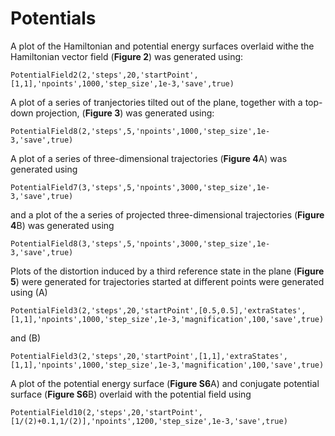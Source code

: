 # Potentials

A plot of the Hamiltonian and potential energy surfaces overlaid withe the Hamiltonian vector field (**Figure 2**) was generated using:

```
PotentialField2(2,'steps',20,'startPoint',[1,1],'npoints',1000,'step_size',1e-3,'save',true)
```

A plot of a series of tranjectories tilted out of the plane, together with a top-down projection, (**Figure 3**) was generated using:

```
PotentialField8(2,'steps',5,'npoints',1000,'step_size',1e-3,'save',true)
```

A plot of a series of three-dimensional trajectories (**Figure 4**A) was generated using

```
PotentialField7(3,'steps',5,'npoints',3000,'step_size',1e-3,'save',true)
```

and a plot of the a series of projected three-dimensional trajectories (**Figure 4**B) was generated using

```
PotentialField8(3,'steps',5,'npoints',3000,'step_size',1e-3,'save',true)
```

Plots of the distortion induced by a third reference state in the plane (**Figure 5**) were generated for trajectories started at different points were generated using (A)

```
PotentialField3(2,'steps',20,'startPoint',[0.5,0.5],'extraStates',[1,1],'npoints',1000,'step_size',1e-3,'magnification',100,'save',true)
```

and (B)

```
PotentialField3(2,'steps',20,'startPoint',[1,1],'extraStates',[1,1],'npoints',1000,'step_size',1e-3,'magnification',100,'save',true)
```

A plot of the potential energy surface (**Figure S6**A) and conjugate potential surface (**Figure S6**B) overlaid with the potential field using

```
PotentialField10(2,'steps',20,'startPoint',[1/(2)+0.1,1/(2)],'npoints',1200,'step_size',1e-3,'save',true)
```
